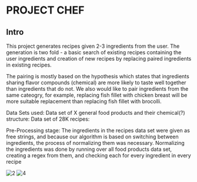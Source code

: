# PROJECT CHEF

## Intro
This project generates recipes given 2-3 ingredients from the user. The generation is two fold - a basic search of existing recipes containing the user ingredients and creation of new recipes by replacing paired ingredients in existing recipes.

The pairing is mostly based on the hypothesis which states that ingredients sharing flavor compounds (chemical) are more likely to taste well together than ingredients that do not.
We also would like to pair ingredients from the same cateogry, for example, replacing fish fillet with chicken breast will be more suitable replacement than replacing fish fillet with brocolli.


Data Sets used:
Data set of X general food products and their chemical(?) structure:
Data set of 28K recipes:

Pre-Processing stage:
The ingredients in the recipes data set were given as free strings, and because our algorithm is based on switching
between ingredients, the process of normalizing them was necessary.
Normalizing the ingredients was done by running over all food products data set, creating a regex from them, and
checking each for every ingredient in every recipe


![2](https://user-images.githubusercontent.com/44048156/61818872-813c1980-ae5a-11e9-8a57-a49c2d984c18.JPG)
![4](https://user-images.githubusercontent.com/44048156/61818882-86996400-ae5a-11e9-9e04-802a170ece61.JPG)

